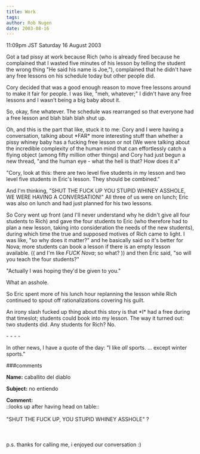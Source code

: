 ```yaml
---
title: Work
tags: 
author: Rob Nugen
date: 2003-08-16
---
```


<p class=date>11:09pm JST Saturday 16 August 2003</p>

<p>Got a tad pissy at work because Rich (who is already fired because
he complained that I wasted five minutes of his lesson by telling the
student the wrong thing "He said his name is Joe,"), complained that
he didn't have any free lessons on his schedule today but other people
did.</p>

<p>Cory decided that was a good enough reason to move free lessons
around to make it fair for people.  I was like, "meh, whatever;" I
didn't have any free lessons and I wasn't being a big baby about
it.</p>

<p>So, okay, fine whatever.  The schedule was rearranged so that
everyone had a free lesson and blah blah blah shut up.</p>

<p>Oh, and this is the part that like, stuck it to me: Cory and I were
having a conversation, talking about *FAR* more interesting stuff than
whether a pissy whiney baby has a fucking free lesson or not (We were
talking about the incredible complexity of the human mind that can
effortlessly catch a flying object (among fifty million other things)
and Cory had just begun a new thread, "and the human eye - what the
hell is that?  How does it a"</p>

<p>"Cory, look at this: there are two level five students in my lesson
and two level five students in Eric's lesson.  They should be
combined."</p>

<p>And I'm thinking, "SHUT THE FUCK UP YOU STUPID WHINEY ASSHOLE, WE
WERE HAVING A CONVERSATION!" All three of us were on lunch; Eric was
also on lunch and had just planned for his two lessons.</p>

<p>So Cory went up front (and I'll never understand why he didn't give
all four students to Rich) and gave the four students to Eric (who
therefore had to plan a new lesson, taking into consideration the
needs of the new students), during which time the true and supposed
motives of Rich came to light.  I was like, "so why does it matter?"
and he basically said so it's better for Nova; more students can book
a lesson if there is an empty lesson available.  (( and I'm like
<em>FUCK Nova</em>; so what? )) and then Eric said, "so will you teach
the four students?"</p>

<p>"Actually I was hoping they'd be given to you."</p>

<p>What an asshole.</p>

<p>So Eric spent more of his lunch hour replanning the lesson while
Rich continued to spout off rationalizations covering his guilt.</p>

<p>An irony slash fucked up thing about this story is that *I* had a
free during that timeslot; students could book into my lesson.  The
way it turned out: two students did.  Any students for Rich?  No.</p>

<p>- - - -</p>

<p>In other news, I have a quote of the day: "I like <em>all</em>
sports.  ... except winter sports."</p>

###comments

<p><b>Name:</b> caballito del diablo

<p><b>Subject:</b> no entiendo

<p><b>Comment:</b>
<br>::looks up after having head on table::<br>
<br>
"SHUT THE FUCK UP, YOU STUPID WHINEY ASSHOLE" ?<br>
<br>
<br>
<br>
p.s. thanks for calling me, i enjoyed our conversation :)

